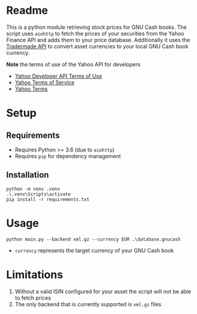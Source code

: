 # Readme

This is a python module retrieving stock prices for GNU Cash books.
The script uses `aiohttp` to fetch the prices of your securities from
the Yahoo Finance API and adds them to your price database. Additionally
it uses the [Tradermade API](https://tradermade.com/forex) to convert asset 
currencies to your local GNU Cash book currency.

**Note** the terms of use of the Yahoo API for developers
* [Yahoo Developer API Terms of Use](https://legal.yahoo.com/us/en/yahoo/terms/product-atos/apiforydn/index.html)
* [Yahoo Terms of Service](https://legal.yahoo.com/us/en/yahoo/terms/otos/index.html)
* [Yahoo Terms](https://policies.yahoo.com/us/en/yahoo/terms/index.htm)

# Setup

## Requirements
* Requires Python >= 3.6 (due to `aiohttp`)
* Requires `pip` for dependency management

## Installation
```
python -m venv .venv
.\.venv\Scripts\activate
pip install -r requirements.txt
```

# Usage
```
python main.py --backend xml.gz --currency EUR .\database.gnucash
```
* `currency` represents the target currency of your GNU Cash book

# Limitations

1. Without a valid ISIN configured for your asset the script will not 
   be able to fetch prices
1. The only backend that is currently supported is `xml.gz` files